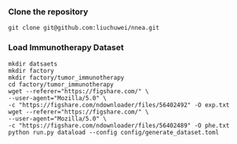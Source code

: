 ### Clone the repository
```shell
git clone git@github.com:liuchuwei/nnea.git
```

### Load Immunotherapy Dataset

```shell
mkdir datsaets
mkdir factory
mkdir factory/tumor_immunotherapy
cd factory/tumor_immunotherapy
wget --referer="https://figshare.com/" \
--user-agent="Mozilla/5.0" \
-c "https://figshare.com/ndownloader/files/56402492" -O exp.txt
wget --referer="https://figshare.com/" \
--user-agent="Mozilla/5.0" \
-c "https://figshare.com/ndownloader/files/56402489" -O phe.txt 
python run.py dataload --config config/generate_dataset.toml
```